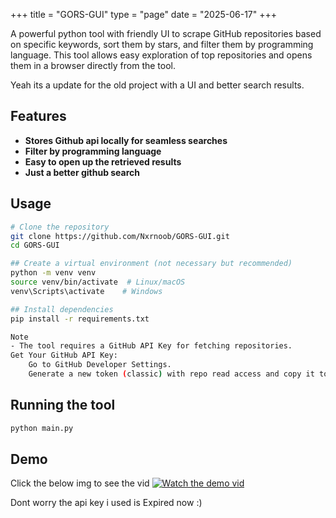 +++
title = "GORS-GUI"
type = "page"
date = "2025-06-17"
+++

A powerful python tool with friendly UI to scrape GitHub repositories based on specific keywords, sort them by stars, and filter them by programming language. This tool allows easy exploration of top repositories and opens them in a browser directly from the tool.

Yeah its a update for the old project with a UI and better search results.

## Features
 - **Stores Github api locally for seamless searches**
 - **Filter by programming language**
 - **Easy to open up the retrieved results**
 - **Just a better github search**

## Usage

```bash
# Clone the repository
git clone https://github.com/Nxrnoob/GORS-GUI.git
cd GORS-GUI

## Create a virtual environment (not necessary but recommended)
python -m venv venv
source venv/bin/activate  # Linux/macOS
venv\Scripts\activate    # Windows

## Install dependencies
pip install -r requirements.txt

Note 
- The tool requires a GitHub API Key for fetching repositories.
Get Your GitHub API Key:
    Go to GitHub Developer Settings.
    Generate a new token (classic) with repo read access and copy it to paste it in the tool.
```

## Running the tool
```bash
python main.py
```


## Demo 
  Click the below img to see the vid
   [![Watch the demo vid](https://img.youtube.com/vi/rGl0NNzb3sU/0.jpg)](https://youtu.be/rGl0NNzb3sU)

   Dont worry the api key i used is Expired now :)
